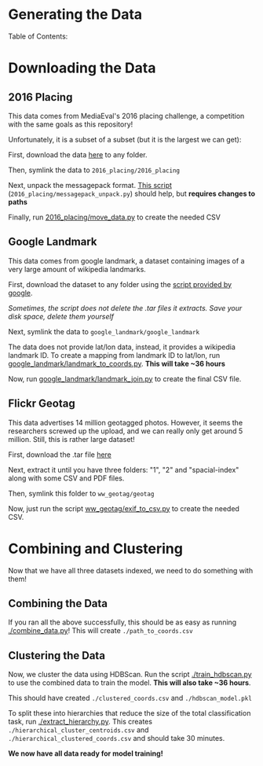 # Generating the Data

Table of Contents:

# Downloading the Data

## 2016 Placing

This data comes from MediaEval's 2016 placing challenge,
a competition with the same goals as this repository!

Unfortunately, it is a subset of a subset (but it is the largest we can get):

First, download the data [here](https://www.kaggle.com/datasets/habedi/large-dataset-of-geotagged-images/data) to any folder.

Then, symlink the data to `2016_placing/2016_placing`

Next, unpack the messagepack format. [This script](./2016_placing/messagepack_unpack.py) (`2016_placing/messagepack_unpack.py`) should help, but **requires changes to paths**

Finally, run [2016_placing/move_data.py](./2016_placing/move_data.py) to create the needed CSV

## Google Landmark

This data comes from google landmark, a dataset containing images of a very large amount of wikipedia landmarks.

First, download the dataset to any folder using the [script provided by google](https://github.com/cvdfoundation/google-landmark).

*Sometimes, the script does not delete the .tar files it extracts. Save your disk space, delete them yourself*

Next, symlink the data to `google_landmark/google_landmark`

The data does not provide lat/lon data, instead, it provides a wikipedia landmark ID. To create a mapping from landmark ID to lat/lon, run [google_landmark/landmark_to_coords.py](./google_landmark/landmark_to_coords.py). **This will take ~36 hours**

Now, run [google_landmark/landmark_join.py](./google_landmark/landmark_join.py) to create the final CSV file.

## Flickr Geotag

This data advertises 14 million geotagged photos. However, it seems the researchers screwed up the upload, and we can really only get around 5 million. Still, this is rather large dataset!

First, download the .tar file [here](https://qualinet.github.io/databases/image/world_wide_scale_geotagged_image_dataset_for_automatic_image_annotation_and_reverse_geotagging/)

Next, extract it until you have three folders: "1", "2" and "spacial-index" along with some CSV and PDF files.

Then, symlink this folder to `ww_geotag/geotag`

Now, just run the script [ww_geotag/exif_to_csv.py](./ww_geotag/exif_to_csv.py) to create the needed CSV.

# Combining and Clustering

Now that we have all three datasets indexed, we need to do something with them!

## Combining the Data

If you ran all the above successfully, this should be as easy as running [./combine_data.py](./combine_data.py)! This will create `./path_to_coords.csv`

## Clustering the Data

Now, we cluster the data using HDBScan. Run the script [./train_hdbscan.py](./train_hdbscan.py) to use the combined data to train the model. **This will also take ~36 hours**.

This should have created `./clustered_coords.csv` and `./hdbscan_model.pkl`

To split these into hierarchies that reduce the size of the total classification task, run [./extract_hierarchy.py](./extract_hierarchy.py). This creates `./hierarchical_cluster_centroids.csv` and `./hierarchical_clustered_coords.csv` and should take 30 minutes.

**We now have all data ready for model training!**
